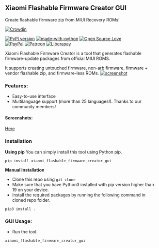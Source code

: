 ## Xiaomi Flashable Firmware Creator GUI

Create flashable firmware zip from MIUI Recovery ROMs!

[![Crowdin](https://badges.crowdin.net/mi-flashable-firmware-creator/localized.svg)](https://crowdin.com/project/mi-flashable-firmware-creator)

[![PyPI version](https://badge.fury.io/py/xiaomi-flashable-firmware-creator-gui.svg)](https://pypi.org/project/xiaomi-flashable-firmware-creator-gui/)
[![made-with-python](https://img.shields.io/badge/Made%20with-Python%203-3776AB?style=flat\&labelColor=3776AB\&logo=python\&logoColor=white\&link=https://www.python.org/)](https://www.python.org/)
[![Open Source Love](https://badges.frapsoft.com/os/v3/open-source.svg?v=103)](#) <br />
[![PayPal](https://img.shields.io/badge/PayPal-Donate-00457C?style=flat\&labelColor=00457C\&logo=PayPal\&logoColor=white\&link=https://www.paypal.me/yshalsager)](https://www.paypal.me/yshalsager)
[![Patreon](https://img.shields.io/badge/Patreon-Support-F96854?style=flat\&labelColor=F96854\&logo=Patreon\&logoColor=white\&link=https://www.paypal.me/yshalsager)](https://www.paypal.me/yshalsager)
[![Liberapay](https://img.shields.io/badge/Liberapay-Support-F6C915?style=flat\&labelColor=F6C915\&logo=Liberapay\&logoColor=white\&link=https://liberapay.com/yshalsager)](https://liberapay.com/yshalsager)

Xiaomi Flashable Firmware Creator is a tool that generates flashable firmware-update packages from official MIUI ROMS.

It supports creating untouched firmware, non-arb firmware, firmware + vendor flashable zip, and firmware-less ROMs.
[![screenshot](https://raw.githubusercontent.com/XiaomiFirmwareUpdater/xiaomi-flashable-firmware-creator-gui/master/screenshots/1.png)](https://xiaomifirmwareupdater.com/projects/xiaomi-flashable-firmware-creator/)

### Features:

*   Easy-to-use interface
*   Multilanguage support (more than 25 languages!). Thanks to our community members!

#### Screenshots:

[Here](https://github.com/XiaomiFirmwareUpdater/xiaomi-flashable-firmware-creator-gui/tree/master/screenshots)

### Installation

**Using pip**
You can simply install this tool using Python pip.

```shell script
pip install xiaomi_flashable_firmware_creator_gui
```

**Manual Installation**

*   Clone this repo using `git clone`
*   Make sure that you have Python3 installed with pip version higher than 19 on your device.
*   Install the required packages by running the following command in cloned repo folder.

```shell script
pip3 install .
```

### GUI Usage:

*   Run the tool.

```shell script
xiaomi_flashable_firmware_creator_gui
```
